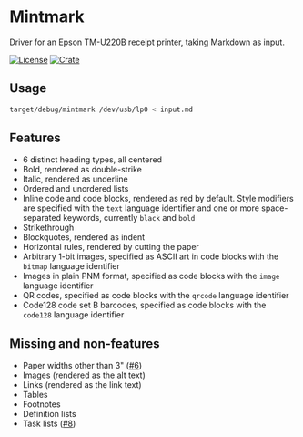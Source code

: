 # Mintmark

Driver for an Epson TM-U220B receipt printer, taking Markdown as input.

[![License](https://img.shields.io/crates/l/mintmark)](https://github.com/bgilbert/mintmark/blob/master/LICENSE)
[![Crate](https://img.shields.io/crates/v/mintmark)](https://crates.io/crates/mintmark)

## Usage

```sh
target/debug/mintmark /dev/usb/lp0 < input.md
```

## Features

- 6 distinct heading types, all centered
- Bold, rendered as double-strike
- Italic, rendered as underline
- Ordered and unordered lists
- Inline code and code blocks, rendered as red by default.  Style modifiers
  are specified with the `text` language identifier and one or more
  space-separated keywords, currently `black` and `bold`
- Strikethrough
- Blockquotes, rendered as indent
- Horizontal rules, rendered by cutting the paper
- Arbitrary 1-bit images, specified as ASCII art in code blocks with the
  `bitmap` language identifier
- Images in plain PNM format, specified as code blocks with the `image`
  language identifier
- QR codes, specified as code blocks with the `qrcode` language identifier
- Code128 code set B barcodes, specified as code blocks with the `code128`
  language identifier

## Missing and non-features

- Paper widths other than 3" ([#6](https://github.com/bgilbert/mintmark/issues/6))
- Images (rendered as the alt text)
- Links (rendered as the link text)
- Tables
- Footnotes
- Definition lists
- Task lists ([#8](https://github.com/bgilbert/mintmark/issues/8))
